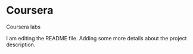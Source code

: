 # Coursera
Coursera labs

I am editing the README file. Adding some more details about the project description.
